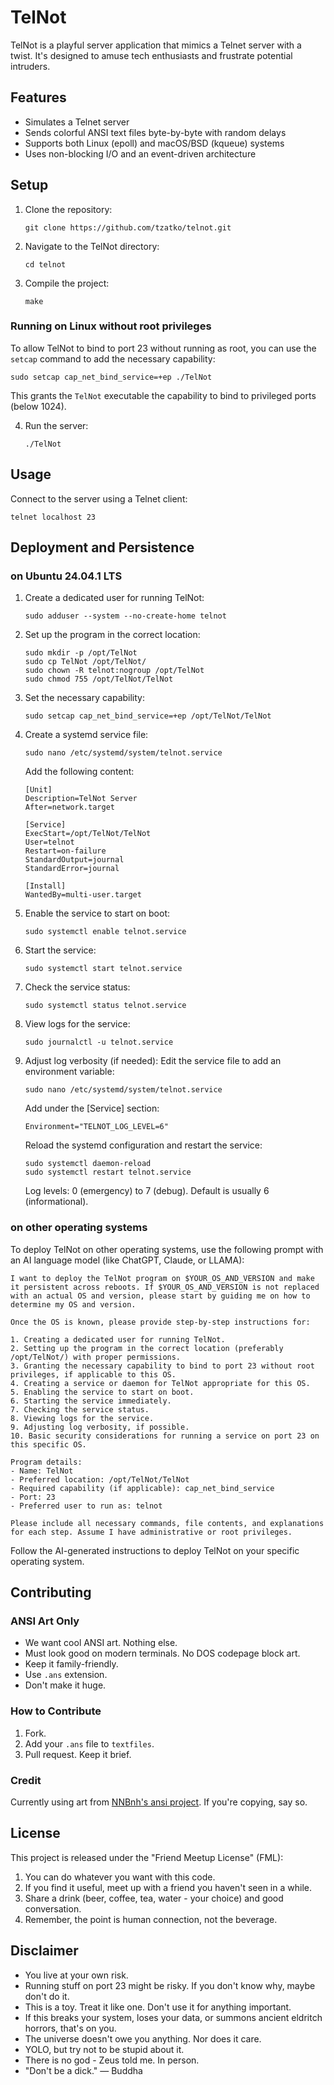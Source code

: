 # TelNot

TelNot is a playful server application that mimics a Telnet server with a twist. It's designed to amuse tech enthusiasts and frustrate potential intruders.

## Features

- Simulates a Telnet server
- Sends colorful ANSI text files byte-by-byte with random delays
- Supports both Linux (epoll) and macOS/BSD (kqueue) systems
- Uses non-blocking I/O and an event-driven architecture

## Setup

1. Clone the repository:
   ```
   git clone https://github.com/tzatko/telnot.git
   ```
2. Navigate to the TelNot directory:
   ```
   cd telnot
   ```
3. Compile the project:
   ```
   make
   ```

### Running on Linux without root privileges

To allow TelNot to bind to port 23 without running as root, you can use the `setcap` command to add the necessary capability:

```
sudo setcap cap_net_bind_service=+ep ./TelNot
```

This grants the `TelNot` executable the capability to bind to privileged ports (below 1024).

4. Run the server:
   ```
   ./TelNot
   ```

## Usage

Connect to the server using a Telnet client:
```
telnet localhost 23
```

## Deployment and Persistence

### on Ubuntu 24.04.1 LTS

1. Create a dedicated user for running TelNot:
   ```
   sudo adduser --system --no-create-home telnot
   ```

2. Set up the program in the correct location:
   ```
   sudo mkdir -p /opt/TelNot
   sudo cp TelNot /opt/TelNot/
   sudo chown -R telnot:nogroup /opt/TelNot
   sudo chmod 755 /opt/TelNot/TelNot
   ```

3. Set the necessary capability:
   ```
   sudo setcap cap_net_bind_service=+ep /opt/TelNot/TelNot
   ```

4. Create a systemd service file:
   ```
   sudo nano /etc/systemd/system/telnot.service
   ```
   Add the following content:
   ```
   [Unit]
   Description=TelNot Server
   After=network.target

   [Service]
   ExecStart=/opt/TelNot/TelNot
   User=telnot
   Restart=on-failure
   StandardOutput=journal
   StandardError=journal

   [Install]
   WantedBy=multi-user.target
   ```

5. Enable the service to start on boot:
   ```
   sudo systemctl enable telnot.service
   ```

6. Start the service:
   ```
   sudo systemctl start telnot.service
   ```

7. Check the service status:
   ```
   sudo systemctl status telnot.service
   ```

8. View logs for the service:
   ```
   sudo journalctl -u telnot.service
   ```

9. Adjust log verbosity (if needed):
   Edit the service file to add an environment variable:
   ```
   sudo nano /etc/systemd/system/telnot.service
   ```
   Add under the [Service] section:
   ```
   Environment="TELNOT_LOG_LEVEL=6"
   ```
   Reload the systemd configuration and restart the service:
   ```
   sudo systemctl daemon-reload
   sudo systemctl restart telnot.service
   ```
   Log levels: 0 (emergency) to 7 (debug). Default is usually 6 (informational).

### on other operating systems

To deploy TelNot on other operating systems, use the following prompt with an AI language model (like ChatGPT, Claude, or LLAMA):

```
I want to deploy the TelNot program on $YOUR_OS_AND_VERSION and make it persistent across reboots. If $YOUR_OS_AND_VERSION is not replaced with an actual OS and version, please start by guiding me on how to determine my OS and version.

Once the OS is known, please provide step-by-step instructions for:

1. Creating a dedicated user for running TelNot.
2. Setting up the program in the correct location (preferably /opt/TelNot/) with proper permissions.
3. Granting the necessary capability to bind to port 23 without root privileges, if applicable to this OS.
4. Creating a service or daemon for TelNot appropriate for this OS.
5. Enabling the service to start on boot.
6. Starting the service immediately.
7. Checking the service status.
8. Viewing logs for the service.
9. Adjusting log verbosity, if possible.
10. Basic security considerations for running a service on port 23 on this specific OS.

Program details:
- Name: TelNot
- Preferred location: /opt/TelNot/TelNot
- Required capability (if applicable): cap_net_bind_service
- Port: 23
- Preferred user to run as: telnot

Please include all necessary commands, file contents, and explanations for each step. Assume I have administrative or root privileges.
```

Follow the AI-generated instructions to deploy TelNot on your specific operating system.

## Contributing

### ANSI Art Only

- We want cool ANSI art. Nothing else.
- Must look good on modern terminals. No DOS codepage block art.
- Keep it family-friendly.
- Use `.ans` extension.
- Don't make it huge.

### How to Contribute

1. Fork.
2. Add your `.ans` file to `textfiles`.
3. Pull request. Keep it brief.

### Credit

Currently using art from [NNBnh's ansi project](https://github.com/NNBnh/ansi). If you're copying, say so.

## License

This project is released under the "Friend Meetup License" (FML):

1. You can do whatever you want with this code.
2. If you find it useful, meet up with a friend you haven't seen in a while.
3. Share a drink (beer, coffee, tea, water - your choice) and good conversation.
4. Remember, the point is human connection, not the beverage.

## Disclaimer

- You live at your own risk.
- Running stuff on port 23 might be risky. If you don't know why, maybe don't do it.
- This is a toy. Treat it like one. Don't use it for anything important.
- If this breaks your system, loses your data, or summons ancient eldritch horrors, that's on you.
- The universe doesn't owe you anything. Nor does it care.
- YOLO, but try not to be stupid about it.
- There is no god - Zeus told me. In person.
- "Don't be a dick." — Buddha

